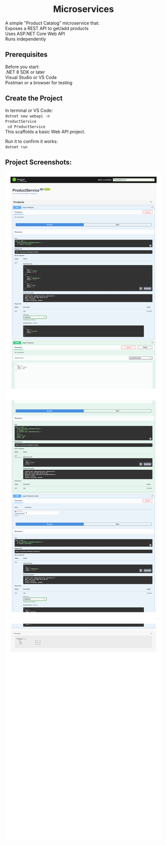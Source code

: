 <h1 align="center" id="title">Microservices</h1>

<p id="description">A simple "Product Catalog" microservice that:</br>
Exposes a REST API to get/add products</br>
Uses ASP.NET Core Web API</br>
Runs independently </br>
</p>
<h2>Prerequisites</h2>

Before you start:</br>
.NET 8 SDK or later</br>
Visual Studio or VS Code</br>
Postman or a browser for testing</br>

<h2>Create the Project</h2>

In terminal or VS Code:</br>
<code>dotnet new webapi -n ProductService</br>
cd ProductService</code></br>
This scaffolds a basic Web API project.</br>

Run it to confirm it works:</br>
<code>dotnet run</code>
<h2>Project Screenshots:</h2>

<img src="https://github.com/anuradhagoli/microservices/blob/main/Output/Microservices%20screenshot-images-0.jpg" alt="project-screenshot"  />
<img src="https://github.com/anuradhagoli/microservices/blob/main/Output/Microservices%20screenshot-images-1.jpg" alt="project-screenshot" />
<img src="https://github.com/anuradhagoli/microservices/blob/main/Output/Microservices%20screenshot-images-2.jpg" alt="project-screenshot"  />
